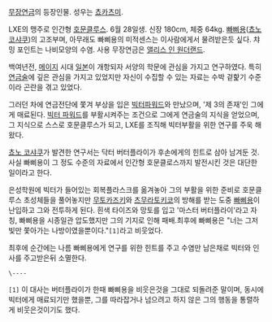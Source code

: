 [무장연금](%EB%AC%B4%EC%9E%A5%EC%97%B0%EA%B8%88.md)의 등장인물. 성우는 [쵸카츠미](%EC%B5%B8%20%EC%B9%B4%EC%B8%A0%EB%AF%B8.md).

LXE의 맹주로 인간형 [호문클루스](%ED%98%B8%EB%AC%B8%ED%81%B4%EB%A3%A8%EC%8A%A4.md). 6월
28일생. 신장 180cm, 체중 64kg. [빠삐용](%EB%B9%A0%EC%82%90%EC%9A%A9.md)([쵸노코샤쿠](%EC%B5%B8%EB%85%B8%20%EC%BD%94%EC%83%A4%EC%BF%A0.md))의 고조부며, 아무래도 빠삐용의
미적센스는 이사람에게서 물려받은듯 싶다. 챠밍 포인트는 나비모양의 수염. 사용 무장연금은 [앨리스 인 원더랜드](%EC%95%A8%EB%A6%AC%EC%8A%A4%20%EC%9D%B8%20%EC%9B%90%EB%8D%94%EB%9E%9C%EB%93%9C.md).

백여년전, [메이지](%EB%A9%94%EC%9D%B4%EC%A7%80.md) 시대
[일본](%EC%9D%BC%EB%B3%B8.md)이 개항되자 서양의 학문에 관심을 가지고 연구하였다. 특히
[연금술](%EC%97%B0%EA%B8%88%EC%88%A0.md)에 깊은 관심을 가지고 있었지만 자신이 수집할 수 있는 자료는 수박
겉핥기 수준이라 곤란을 겪고 있었다.

그러던 차에 연금전단에 쫓겨 부상을 입은 [빅터파워드](%EB%B9%85%ED%84%B0%20%ED%8C%8C%EC%9B%8C%EB%93%9C.md)와 만났으며, '제 3의 존재'인
그에게 매료된다. [빅터 파워드](%EB%B9%85%ED%84%B0%20%ED%8C%8C%EC%9B%8C%EB%93%9C.md)를
부활시켜주는 조건으로 그에게 연금술의 지식을 얻었으며, 그 지식으로 스스로 호문클루스가 되고, LXE를 조직해 빅터부활을 위한 연구를 주욱
해왔다.

[쵸노 코샤쿠](%EC%B5%B8%EB%85%B8%20%EC%BD%94%EC%83%A4%EC%BF%A0.md)가 발견한 연구서는 닥터
버터플라이가 후손에게의 힌트로 삼아 남겨둔 것. 사실 빠삐용이 그 정도 수준의 자료에서 인간형 호문클로스까지 발전시킨 것은 대단한 일이라고
한다.

은성학원에 빅터가 들어있는 회복플라스크를 옮겨놓아 그의 부활을 위한 준비로 호문클루스 초성체들을 풀어놓지만 [무토카즈키](%EB%AC%B4%ED%86%A0%20%EC%B9%B4%EC%A6%88%ED%82%A4.md)와 [츠무라토키코](%EC%B8%A0%EB%AC%B4%EB%9D%BC%20%ED%86%A0%ED%82%A4%EC%BD%94.md)의 방해를 받는
도중 [빠삐용](%EB%B9%A0%EC%82%90%EC%9A%A9.md)이 난입하고 그와 전투하게 된다. 흰색 타이즈와 망토를 입고
'마스터 버터플라이'라고 자칭, 빠삐용을 시종일관 압도했지만 그의 기지로 인해 패배.최후에 빠삐용은 "너는 그저 빛만 쫓아가는
나방이였을뿐이다."`[1]`라고 비웃었다.

최후에 순간에는 나름 빠삐용에게 연구를 위한 힌트를 주고 수염만 남은채로 빅터와 인사를 주고받은뒤 소멸한다.  

`\----`

`[1]` 이 대사는 버터플라이가 한때 빠삐용을 비웃은것을 그대로 되돌려준 말이며, 동시에 빅터에게 매료되기만 했을뿐, 그를 따라잡거나
넘으려고 하지 않은 그의 행동을 통렬하게 비웃은것이기도 했다.

